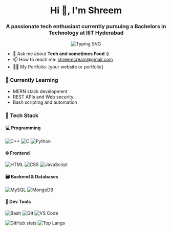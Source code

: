 <h1 align="center">Hi 👋, I'm Shreem</h1>
<h3 align="center">A passionate tech enthusiast currently pursuing a Bachelors in Technology at IIIT Hyderabad</h3>
<p align="center">
  <img src="https://readme-typing-svg.herokuapp.com?font=Fira+Code&size=24&pause=1000&color=F7F7F7&center=true&vCenter=true&width=435&lines=Hi+there+👋+I'm+Shreem;I+love+to+code+💻;C%2B%2B+|+Python+|+Web+Dev+|+Bash" alt="Typing SVG" />
</p>



- 💬 Ask me about **Tech and sometimes Food :)**
- 📫 How to reach me: shreemcream@gmail.com
- 👨‍💻 My Portfolio: [your website or portfolio]

### 🌱 Currently Learning
- MERN stack development
- REST APIs and Web security
- Bash scripting and automation

### 🔧 Tech Stack

#### 💻 Programming
![C++](https://img.shields.io/badge/-C++-00599C?style=flat-square&logo=c%2B%2B&logoColor=white)
![C](https://img.shields.io/badge/-C-00599C?style=flat-square&logo=c&logoColor=white)
![Python](https://img.shields.io/badge/-Python-3776AB?style=flat-square&logo=python&logoColor=white)

#### 🌐 Frontend
![HTML](https://img.shields.io/badge/-HTML5-E34F26?style=flat-square&logo=html5&logoColor=white)
![CSS](https://img.shields.io/badge/-CSS3-1572B6?style=flat-square&logo=css3&logoColor=white)
![JavaScript](https://img.shields.io/badge/-JavaScript-F7DF1E?style=flat-square&logo=javascript&logoColor=black)

#### 🗃️ Backend & Databases
![MySQL](https://img.shields.io/badge/-MySQL-4479A1?style=flat-square&logo=mysql&logoColor=white)
![MongoDB](https://img.shields.io/badge/-MongoDB-47A248?style=flat-square&logo=mongodb&logoColor=white)

#### 🐚 Dev Tools
![Bash](https://img.shields.io/badge/-Bash-4EAA25?style=flat-square&logo=gnu-bash&logoColor=white)
![Git](https://img.shields.io/badge/-Git-F05032?style=flat-square&logo=git&logoColor=white)
![VS Code](https://img.shields.io/badge/-VS%20Code-007ACC?style=flat-square&logo=visual-studio-code&logoColor=white)


![GitHub stats](https://github-readme-stats.vercel.app/api?username=ShreeLite&show_icons=true&theme=tokyonight)
![Top Langs](https://github-readme-stats.vercel.app/api/top-langs/?username=ShreeLite&layout=compact&theme=tokyonight)

<!-- You can add custom GIFs or quotes too -->
